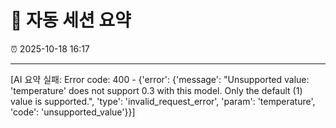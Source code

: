 # 📘 자동 세션 요약

⏰ 2025-10-18 16:17

---

[AI 요약 실패: Error code: 400 - {'error': {'message': "Unsupported value: 'temperature' does not support 0.3 with this model. Only the default (1) value is supported.", 'type': 'invalid_request_error', 'param': 'temperature', 'code': 'unsupported_value'}}]